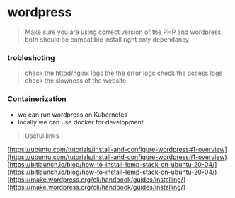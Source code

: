 # wordpress

> Make sure you are using correct version of the PHP and wordpress, both should be compatible
> install right only dependancy


### trobleshoting
> check the httpd/nginx logs
> the the error logs
> check the access logs
> check the slowness of the website

### Containerization

- we can run wordpress on Kubernetes
- locally we can use docker for development






> Useful links

[https://ubuntu.com/tutorials/install-and-configure-wordpress#1-overview](https://ubuntu.com/tutorials/install-and-configure-wordpress#1-overview)
[https://bitlaunch.io/blog/how-to-install-lemp-stack-on-ubuntu-20-04/](https://bitlaunch.io/blog/how-to-install-lemp-stack-on-ubuntu-20-04/)
[https://make.wordpress.org/cli/handbook/guides/installing/](https://make.wordpress.org/cli/handbook/guides/installing/)
